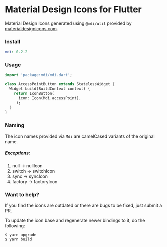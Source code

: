 # Material Design Icons for Flutter

Material Design Icons generated using `@mdi/util` provided by
[materialdesignicons.com](https://materialdesignicons.com).

### Install

```yaml
mdi: 0.2.2
```

### Usage

```dart
import 'package:mdi/mdi.dart';

class AccessPointButton extends StatelessWidget {
  Widget build(BuildContext context) {
    return IconButton(
      icon: Icon(Mdi.accessPoint),
     );
  }
}
```

### Naming

The icon names provided via `Mdi` are camelCased variants of the original name.

##### Exceptions:

1. null -> nullIcon
2. switch -> switchIcon
3. sync -> syncIcon
4. factory -> factoryIcon

### Want to help?

If you find the icons are outdated or there are bugs to be fixed, just submit a PR.

To update the icon base and regenerate newer bindings to it, do the following:

```
$ yarn upgrade
$ yarn build
```
